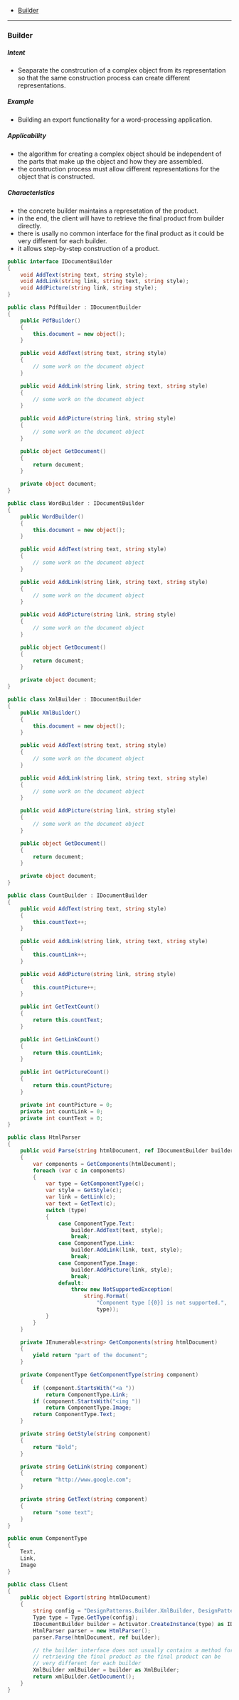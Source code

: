 - [Builder](#builder)
____

### Builder

##### Intent

- Seaparate the constrcution of a complex object from its representation so that the same construction process can create different representations.

##### Example

- Building an export functionality for a word-processing application.

##### Applicability

- the algorithm for creating a complex object should be independent of the parts that make up the object and how they are assembled.
- the construction process must allow different representations for the object that is constructed.

##### Characteristics

- the concrete builder maintains a represetation of the product.
- in the end, the client will have to retrieve the final product from builder directly.
- there is usally no common interface for the final product as it could be very different for each builder.
- it allows step-by-step construction of a product.

```cs
public interface IDocumentBuilder
{
    void AddText(string text, string style);
    void AddLink(string link, string text, string style);
    void AddPicture(string link, string style);
}

public class PdfBuilder : IDocumentBuilder
{
    public PdfBuilder()
    {
        this.document = new object();
    }

    public void AddText(string text, string style)
    {
        // some work on the document object
    }

    public void AddLink(string link, string text, string style)
    {
        // some work on the document object
    }

    public void AddPicture(string link, string style)
    {
        // some work on the document object
    }

    public object GetDocument()
    {
        return document;
    }

    private object document;
}

public class WordBuilder : IDocumentBuilder
{
    public WordBuilder()
    {
        this.document = new object();
    }

    public void AddText(string text, string style)
    {
        // some work on the document object
    }

    public void AddLink(string link, string text, string style)
    {
        // some work on the document object
    }

    public void AddPicture(string link, string style)
    {
        // some work on the document object
    }

    public object GetDocument()
    {
        return document;
    }

    private object document;
}

public class XmlBuilder : IDocumentBuilder
{
    public XmlBuilder()
    {
        this.document = new object();
    }

    public void AddText(string text, string style)
    {
        // some work on the document object
    }

    public void AddLink(string link, string text, string style)
    {
        // some work on the document object
    }

    public void AddPicture(string link, string style)
    {
        // some work on the document object
    }

    public object GetDocument()
    {
        return document;
    }

    private object document;
}

public class CountBuilder : IDocumentBuilder
{
    public void AddText(string text, string style)
    {
        this.countText++;
    }

    public void AddLink(string link, string text, string style)
    {
        this.countLink++;
    }

    public void AddPicture(string link, string style)
    {
        this.countPicture++;
    }

    public int GetTextCount()
    {
        return this.countText;
    }

    public int GetLinkCount()
    {
        return this.countLink;
    }

    public int GetPictureCount()
    {
        return this.countPicture;
    }

    private int countPicture = 0;
    private int countLink = 0;
    private int countText = 0;
}

public class HtmlParser
{
    public void Parse(string htmlDocument, ref IDocumentBuilder builder)
    {
        var components = GetComponents(htmlDocument);
        foreach (var c in components)
        {
            var type = GetComponentType(c);
            var style = GetStyle(c);
            var link = GetLink(c);
            var text = GetText(c);
            switch (type)
            {
                case ComponentType.Text:
                    builder.AddText(text, style);
                    break;
                case ComponentType.Link:
                    builder.AddLink(link, text, style);
                    break;
                case ComponentType.Image:
                    builder.AddPicture(link, style);
                    break;
                default:
                    throw new NotSupportedException(
                        string.Format(
                            "Component type [{0}] is not supported.",
                            type));
            }
        }
    }

    private IEnumerable<string> GetComponents(string htmlDocument)
    {
        yield return "part of the document";
    }

    private ComponentType GetComponentType(string component)
    {
        if (component.StartsWith("<a "))
            return ComponentType.Link;
        if (component.StartsWith("<img "))
            return ComponentType.Image;
        return ComponentType.Text;
    }

    private string GetStyle(string component)
    {
        return "Bold";
    }

    private string GetLink(string component)
    {
        return "http://www.google.com";
    }

    private string GetText(string component)
    {
        return "some text";
    }
}

public enum ComponentType
{
    Text,
    Link,
    Image
}

public class Client
{
    public object Export(string htmlDocument)
    {
        string config = "DesignPatterns.Builder.XmlBuilder, DesignPatterns";
        Type type = Type.GetType(config);
        IDocumentBuilder builder = Activator.CreateInstance(type) as IDocumentBuilder;
        HtmlParser parser = new HtmlParser();
        parser.Parse(htmlDocument, ref builder);

        // the builder interface does not usually contains a method for
        // retrieving the final product as the final product can be
        // very different for each builder
        XmlBuilder xmlBuilder = builder as XmlBuilder;
        return xmlBuilder.GetDocument();
    }
}
```
